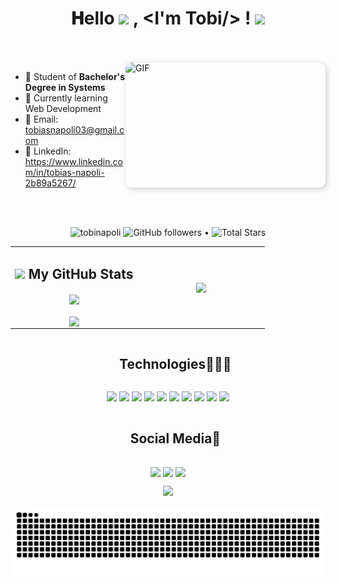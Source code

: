 <h1 align="center">
  𝐇ello
  <a target="_blank">
    <img src="https://github.com/JayantGoel001/JayantGoel001/blob/master/GIF/Earth.gif" width="24px" style="max-width:100%;">
  </a>, &lt;I'm Tobi/&gt; !
  <a target="_blank">
    <img src="https://github.com/JayantGoel001/JayantGoel001/blob/master/GIF/Hi.gif" width="40px" />
  </a>
</h1>

<br/>
<br/>
<a target="_blank">
  <img align="right" height="200" width="320" alt="GIF" src="https://github.com/JayantGoel001/JayantGoel001/blob/master/GIF/code.gif" style="border-radius: 10px; box-shadow: 2px 2px 10px rgba(0,0,0,0.2);">
</a>

- 📑 Student of **Bachelor's Degree in Systems**
- 🌱 Currently learning Web Development
- 📧 Email: tobiasnapoli03@gmail.com
- 💼 LinkedIn: https://www.linkedin.com/in/tobias-napoli-2b89a5267/

<br/>
<br/>

<p align="center">  
  <img src="https://komarev.com/ghpvc/?username=tobinapoli" alt="tobinapoli" />
  <img alt="GitHub followers" src="https://img.shields.io/github/followers/tobinapoli?label=Followers&style=social"> •   
  <img src="https://img.shields.io/github/stars/tobinapoli?label=Stars" alt="Total Stars">
</p>

<!--- stats & Trophy (start) -->
<p align="center">
  <!--- stats (start) -->
<table align="center">
<tr border="none">
<td width="50%" align="center">
  <h2><img src="https://media.giphy.com/media/cj87CxfRtrUifF3Ryk/giphy.gif" height="25"> My GitHub Stats</h2>
  <img  align="center"  src="https://github-readme-stats.vercel.app/api?username=tobinapoli&theme=dark&show_icons=true&count_private=true" />
  <br></br>
  <img  align="center"  src="https://github-readme-streak-stats.herokuapp.com/?user=tobinapoli&theme=dark" />
</td>

<td width="50%" align="center">

  <img  align="center"  src="https://github-readme-stats.anuraghazra1.vercel.app/api/top-langs/?username=tobinapoli&theme=dark&hide_border=false&no-bg=true&no-frame=true&langs_count=10"/>
  
  </td>
</tr>
</table>
<!--- stats (end) -->

<!--h1 without bottom border-->
<div id="user-content-toc">
  <ul align="center">
    <summary><h2 style="display: inline-block">Technologies👨🏻‍💻</h2></summary>
  </ul>
</div>

<!--tech stack icons-->
<p align="center">
    <img src="https://img.shields.io/badge/python-3670A0?style=for-the-badge&logo=python&logoColor=ffdd54" />
    <img src="https://img.shields.io/badge/flask-%23000.svg?style=for-the-badge&logo=flask&logoColor=white" />
    <img src="https://img.shields.io/badge/vuejs-%2335495e.svg?style=for-the-badge&logo=vuedotjs&logoColor=%234FC08D" />
    <img src="https://img.shields.io/badge/html5-%23E34F26.svg?style=for-the-badge&logo=html5&logoColor=white" />
    <img src="https://img.shields.io/badge/css3-%231572B6.svg?style=for-the-badge&logo=css3&logoColor=white" />
    <img src="https://img.shields.io/badge/javascript-%23323330.svg?style=for-the-badge&logo=javascript&logoColor=%23F7DF1E" />
    <img src="https://img.shields.io/badge/rust-%23000000.svg?style=for-the-badge&logo=rust&logoColor=white" />
    <img src="https://img.shields.io/badge/java-%23ED8B00.svg?style=for-the-badge&logo=openjdk&logoColor=white" />
    <img src="https://img.shields.io/badge/mysql-4479A1.svg?style=for-the-badge&logo=mysql&logoColor=white" />
    <img src="https://img.shields.io/badge/postgres-%23316192.svg?style=for-the-badge&logo=postgresql&logoColor=white" />
</p>

<!-- Connect with me -->
<!--h2 without bottom border-->
<div id="user-content-toc">
  <ul align="center">
    <summary><h2 style="display: inline-block">Social Media🤝</h2></summary>
  </ul>
</div>

<!--icons and links-->
<p align="center">
<a href="https://x.com/TobiiNapoli" target="blank"><img align="center" src="https://img.shields.io/badge/X-%23000000.svg?style=for-the-badge&logo=X&logoColor=white"/></a> 
<a href="https://www.instagram.com/tobiinapoli/" target="blank"><img align="center" src="https://img.shields.io/badge/Instagram-%23E4405F.svg?style=for-the-badge&logo=Instagram&logoColor=white" /></a>
<a href="https://discordapp.com/users/tobiinapoli" target="blank"><img align="center" src="https://img.shields.io/badge/Discord-%235865F2.svg?style=for-the-badge&logo=discord&logoColor=white"/></a>  
</p>

<!--profile visit count-->
<div align="center">
  
[![](https://visitcount.itsvg.in/api?id=1010nishant&icon=3&color=6)](https://visitcount.itsvg.in)
  
</div>

<picture>
  <source media="(prefers-color-scheme: dark)" srcset="https://raw.githubusercontent.com/tobinapoli/tobinapoli/output/github-snake-dark.svg" />
  <source media="(prefers-color-scheme: light)" srcset="https://raw.githubusercontent.com/tobinapoli/tobinapoli/output/github-snake.svg" />
  <img alt="github-snake" src="https://raw.githubusercontent.com/tobinapoli/tobinapoli/output/github-snake.svg" />
</picture>
